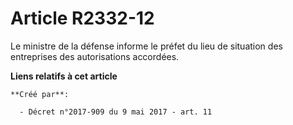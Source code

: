 # Article R2332-12

Le ministre de la défense informe le préfet du lieu de situation des entreprises des autorisations accordées.

**Liens relatifs à cet article**

	**Créé par**:

	  - Décret n°2017-909 du 9 mai 2017 - art. 11
